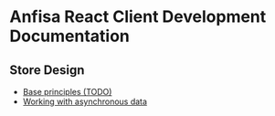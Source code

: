 # Anfisa React Client Development Documentation

## Store Design
 * [Base principles (TODO)](store/index.md)
 * [Working with asynchronous data](store/async-data.md)